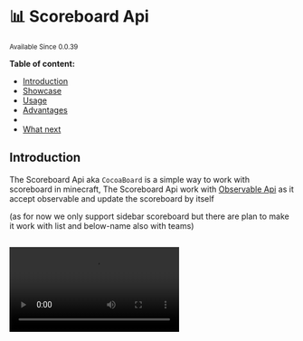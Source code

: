 # 📊 Scoreboard Api

<sup>
Available Since 0.0.39
</sup>

**Table of content:**
- [Introduction](#introduction)
- [Showcase](#showcase)
- [Usage](#usage)
- [Advantages](#advantages)
- [](#include-in-your-project)
- [What next](#what-next)

## Introduction
The Scoreboard Api aka `CocoaBoard` is a simple way to work with scoreboard in minecraft,
The Scoreboard Api work with [Observable Api](observable.md) as it accept observable and update the scoreboard by itself

(as for now we only support sidebar scoreboard but there are plan to make it work with list and below-name also with teams)

## 

<video src="scoreboard-showcase.mp4" preview-src="scoreboard-showcase.png" />
<video src="scoreboard-helloworld.mp4" preview-src="scoreboard-hellowolrd.png" />
<video src="scoreboard-system-info.mp4" preview-src="scoreboard-system-info.png" />

## Usage


## Advantages

## Include in your project
<tabs>
<tab title="Standalone">
<tabs>
<tab title="Maven">

```xml
<repositories>
    <repository>
        <id>apartium-releases</id>
        <url>https://nexus.voigon.dev/repository/apartium-releases</url>
    </repository>
</repositories>

<dependencies>
<dependency>
    <groupId>net.apartium.cocoa-beans</groupId>
    <artifactId>scoreboard</artifactId>
    <version>%version%</version>
</dependency>
</dependencies>
```

</tab>

<tab title="Gradle">

```groovy
repositories {
    maven {
        name 'apartium-releases'
        url 'https://nexus.voigon.dev/repository/apartium-releases'
    }
}

dependencies {
    compileOnly("net.apartium.cocoa-beans:scoreboard:%version%")
}
```

</tab>

<tab title="Gradle - Kotlin">

```kotlin
repositories {
    maven {
        name = "apartium-releases"
        url = uri("https://nexus.voigon.dev/repository/apartium-releases")
    }
}

dependencies {
    compileOnly("net.apartium.cocoa-beans:scoreboard:%version%")
}
```

</tab>
</tabs>
</tab>
<tab title="Spigot">
<tabs>
<tab title="Maven">

```xml
<repositories>
    <repository>
        <id>apartium-releases</id>
        <url>https://nexus.voigon.dev/repository/apartium-releases</url>
    </repository>
</repositories>

<dependencies>
<dependency>
    <groupId>net.apartium.cocoa-beans</groupId>
    <artifactId>scoreboard-spigot</artifactId>
    <version>%version%</version>
</dependency>
</dependencies>
```

</tab>

<tab title="Gradle">

```groovy
repositories {
    maven {
        name 'apartium-releases'
        url 'https://nexus.voigon.dev/repository/apartium-releases'
    }
}

dependencies {
    compileOnly("net.apartium.cocoa-beans:scoreboard-spigot:%version%")
}
```

</tab>

<tab title="Gradle - Kotlin">

```kotlin
repositories {
    maven {
        name = "apartium-releases"
        url = uri("https://nexus.voigon.dev/repository/apartium-releases")
    }
}

dependencies {
    compileOnly("net.apartium.cocoa-beans:scoreboard-spigot:%version%")
}
```

</tab>
</tabs>
</tab>
<tab title="Minestom">
<tabs>
<tab title="Maven">

```xml
<repositories>
    <repository>
        <id>apartium-releases</id>
        <url>https://nexus.voigon.dev/repository/apartium-releases</url>
    </repository>
</repositories>

<dependencies>
<dependency>
    <groupId>net.apartium.cocoa-beans</groupId>
    <artifactId>scoreboard-minestom</artifactId>
    <version>%version%</version>
</dependency>
</dependencies>
```

</tab>

<tab title="Gradle">

```groovy
repositories {
    maven {
        name 'apartium-releases'
        url 'https://nexus.voigon.dev/repository/apartium-releases'
    }
}

dependencies {
    compileOnly("net.apartium.cocoa-beans:scoreboard-minestom:%version%")
}
```

</tab>

<tab title="Gradle - Kotlin">

```kotlin
repositories {
    maven {
        name = "apartium-releases"
        url = uri("https://nexus.voigon.dev/repository/apartium-releases")
    }
}

dependencies {
    compileOnly("net.apartium.cocoa-beans:scoreboard-minestom:%version%")
}
```

</tab>
</tabs>
</tab>
</tabs>

## What next
* [Javadocs](https://cocoa-beans.apartium.net/%version%/scoreboard/net/apartium/cocoabeans/scoreboard/package-summary.html)